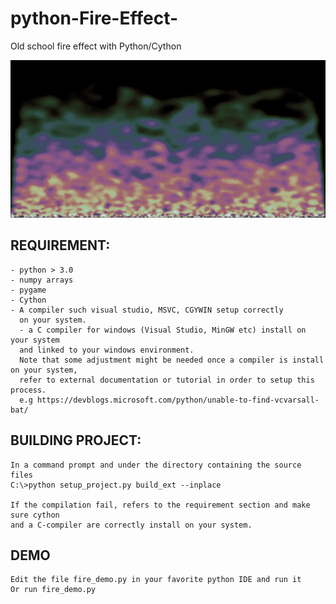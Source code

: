 # python-Fire-Effect-
Old school fire effect with Python/Cython

![alt text](https://github.com/yoyoberenguer/python-Fire-Effect-/blob/main/screenshot101.png)

## REQUIREMENT:
```
- python > 3.0
- numpy arrays
- pygame 
- Cython
- A compiler such visual studio, MSVC, CGYWIN setup correctly
  on your system.
  - a C compiler for windows (Visual Studio, MinGW etc) install on your system 
  and linked to your windows environment.
  Note that some adjustment might be needed once a compiler is install on your system, 
  refer to external documentation or tutorial in order to setup this process.
  e.g https://devblogs.microsoft.com/python/unable-to-find-vcvarsall-bat/
```
## BUILDING PROJECT:
```
In a command prompt and under the directory containing the source files
C:\>python setup_project.py build_ext --inplace

If the compilation fail, refers to the requirement section and make sure cython 
and a C-compiler are correctly install on your system. 
```
## DEMO
```
Edit the file fire_demo.py in your favorite python IDE and run it 
Or run fire_demo.py 

```
